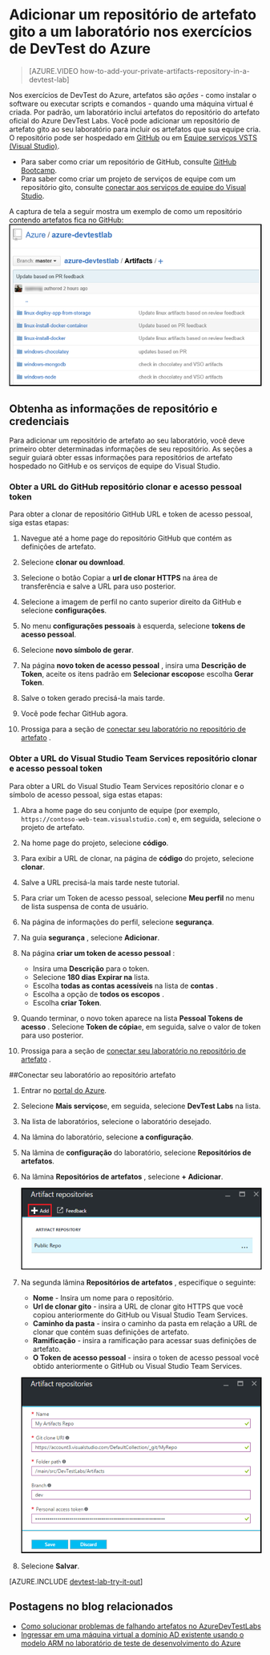 <properties
    pageTitle="Adicionar um repositório de artefato gito a um laboratório nos exercícios do Azure DevTest | Microsoft Azure"
    description="Adicionar um repositório GitHub ou Visual Studio equipe serviços gito para sua fonte de artefatos personalizado nos exercícios de DevTest do Azure"
    services="devtest-lab,virtual-machines,visual-studio-online"
    documentationCenter="na"
    authors="tomarcher"
    manager="douge"
    editor=""/>

<tags
    ms.service="devtest-lab"
    ms.workload="na"
    ms.tgt_pltfrm="na"
    ms.devlang="na"
    ms.topic="article"
    ms.date="09/06/2016"
    ms.author="tarcher"/>

# <a name="add-a-git-artifact-repository-to-a-lab-in-azure-devtest-labs"></a>Adicionar um repositório de artefato gito a um laboratório nos exercícios de DevTest do Azure

> [AZURE.VIDEO how-to-add-your-private-artifacts-repository-in-a-devtest-lab]

Nos exercícios de DevTest do Azure, artefatos são *ações* - como instalar o software ou executar scripts e comandos - quando uma máquina virtual é criada. Por padrão, um laboratório inclui artefatos do repositório do artefato oficial do Azure DevTest Labs. Você pode adicionar um repositório de artefato gito ao seu laboratório para incluir os artefatos que sua equipe cria. O repositório pode ser hospedado em [GitHub](https://github.com) ou em [Equipe serviços VSTS (Visual Studio)](https://visualstudio.com).

- Para saber como criar um repositório de GitHub, consulte [GitHub Bootcamp](https://help.github.com/categories/bootcamp/).
- Para saber como criar um projeto de serviços de equipe com um repositório gito, consulte [conectar aos serviços de equipe do Visual Studio](https://www.visualstudio.com/get-started/setup/connect-to-visual-studio-online).

A captura de tela a seguir mostra um exemplo de como um repositório contendo artefatos fica no GitHub:  
![Repo de artefatos de GitHub de amostra](./media/devtest-lab-add-artifact-repo/devtestlab-github-artifact-repo-home.png)


## <a name="get-the-repository-information-and-credentials"></a>Obtenha as informações de repositório e credenciais

Para adicionar um repositório de artefato ao seu laboratório, você deve primeiro obter determinadas informações de seu repositório. As seções a seguir guiará obter essas informações para repositórios de artefato hospedado no GitHub e os serviços de equipe do Visual Studio.

### <a name="get-the-github-repository-clone-url-and-personal-access-token"></a>Obter a URL do GitHub repositório clonar e acesso pessoal token

Para obter a clonar de repositório GitHub URL e token de acesso pessoal, siga estas etapas:

1. Navegue até a home page do repositório GitHub que contém as definições de artefato.

1. Selecione **clonar ou download**.

1. Selecione o botão Copiar a **url de clonar HTTPS** na área de transferência e salve a URL para uso posterior.

1. Selecione a imagem de perfil no canto superior direito da GitHub e selecione **configurações**.

1. No menu **configurações pessoais** à esquerda, selecione **tokens de acesso pessoal**.

1. Selecione **novo símbolo de gerar**.

1. Na página **novo token de acesso pessoal** , insira uma **Descrição de Token**, aceite os itens padrão em **Selecionar escopos**e escolha **Gerar Token**.

1. Salve o token gerado precisá-la mais tarde.

1. Você pode fechar GitHub agora.   

1. Prossiga para a seção de [conectar seu laboratório no repositório de artefato](#connect-your-lab-to-the-artifact-repository) .

### <a name="get-the-visual-studio-team-services-repository-clone-url-and-personal-access-token"></a>Obter a URL do Visual Studio Team Services repositório clonar e acesso pessoal token

Para obter a URL do Visual Studio Team Services repositório clonar e o símbolo de acesso pessoal, siga estas etapas:

1. Abra a home page do seu conjunto de equipe (por exemplo, `https://contoso-web-team.visualstudio.com`) e, em seguida, selecione o projeto de artefato.

1. Na home page do projeto, selecione **código**.

1. Para exibir a URL de clonar, na página de **código** do projeto, selecione **clonar**.

1. Salve a URL precisá-la mais tarde neste tutorial.

1. Para criar um Token de acesso pessoal, selecione **Meu perfil** no menu de lista suspensa de conta de usuário.

1. Na página de informações do perfil, selecione **segurança**.

1. Na guia **segurança** , selecione **Adicionar**.

1. Na página **criar um token de acesso pessoal** :

    - Insira uma **Descrição** para o token.
    - Selecione **180 dias** **Expirar na** lista.
    - Escolha **todas as contas acessíveis** na lista de **contas** .
    - Escolha a opção de **todos os escopos** .
    - Escolha **criar Token**.

1. Quando terminar, o novo token aparece na lista **Pessoal Tokens de acesso** . Selecione **Token de cópia**e, em seguida, salve o valor de token para uso posterior.

1. Prossiga para a seção de [conectar seu laboratório no repositório de artefato](#connect-your-lab-to-the-artifact-repository) .

##<a name="connect-your-lab-to-the-artifact-repository"></a>Conectar seu laboratório ao repositório artefato

1. Entrar no [portal do Azure](http://go.microsoft.com/fwlink/p/?LinkID=525040).

1. Selecione **Mais serviços**e, em seguida, selecione **DevTest Labs** na lista.

1. Na lista de laboratórios, selecione o laboratório desejado.   

1. Na lâmina do laboratório, selecione **a configuração**.

1. Na lâmina de **configuração** do laboratório, selecione **Repositórios de artefatos**.

1. Na lâmina **Repositórios de artefatos** , selecione **+ Adicionar**.

    ![Adicionar botão de repositório de artefato](./media/devtest-lab-add-artifact-repo/add-artifact-repo.png)
 
1. Na segunda lâmina **Repositórios de artefatos** , especifique o seguinte:

    - **Nome** - Insira um nome para o repositório.
    - **Url de clonar gito** - insira a URL de clonar gito HTTPS que você copiou anteriormente do GitHub ou Visual Studio Team Services. 
    - **Caminho da pasta** - insira o caminho da pasta em relação a URL de clonar que contém suas definições de artefato.
    - **Ramificação** - insira a ramificação para acessar suas definições de artefato.
    - **O Token de acesso pessoal** - insira o token de acesso pessoal você obtido anteriormente o GitHub ou Visual Studio Team Services. 
     
    ![Blade de repo artefato](./media/devtest-lab-add-artifact-repo/artifact-repo-blade.png)

1. Selecione **Salvar**.

[AZURE.INCLUDE [devtest-lab-try-it-out](../../includes/devtest-lab-try-it-out.md)]

## <a name="related-blog-posts"></a>Postagens no blog relacionados
- [Como solucionar problemas de falhando artefatos no AzureDevTestLabs](http://www.visualstudiogeeks.com/blog/DevOps/How-to-troubleshoot-failing-artifacts-in-AzureDevTestLabs)
- [Ingressar em uma máquina virtual a domínio AD existente usando o modelo ARM no laboratório de teste de desenvolvimento do Azure](http://www.visualstudiogeeks.com/blog/DevOps/Join-a-VM-to-existing-AD-domain-using-ARM-template-AzureDevTestLabs)